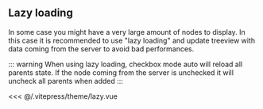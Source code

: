 ## Lazy loading

In some case you might have a very large amount of nodes to display.
In this case it is recommended to use "lazy loading" and update treeview with
data coming from the server to avoid bad performances. 

::: warning
When using lazy loading, checkbox mode auto will reload all parents state. If the node coming from the server is unchecked it will uncheck all parents when added
:::

<<< @/.vitepress/theme/lazy.vue

<lazy/>